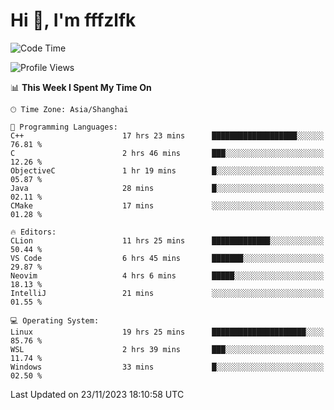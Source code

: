 # Hi 👋, I'm fffzlfk

<!--START_SECTION:waka-->
![Code Time](http://img.shields.io/badge/Code%20Time-602%20hrs%2047%20mins-blue)

![Profile Views](http://img.shields.io/badge/Profile%20Views-0-blue)

📊 **This Week I Spent My Time On** 

```text
🕑︎ Time Zone: Asia/Shanghai

💬 Programming Languages: 
C++                      17 hrs 23 mins      ███████████████████░░░░░░   76.81 % 
C                        2 hrs 46 mins       ███░░░░░░░░░░░░░░░░░░░░░░   12.26 % 
ObjectiveC               1 hr 19 mins        █░░░░░░░░░░░░░░░░░░░░░░░░   05.87 % 
Java                     28 mins             █░░░░░░░░░░░░░░░░░░░░░░░░   02.11 % 
CMake                    17 mins             ░░░░░░░░░░░░░░░░░░░░░░░░░   01.28 % 

🔥 Editors: 
CLion                    11 hrs 25 mins      █████████████░░░░░░░░░░░░   50.44 % 
VS Code                  6 hrs 45 mins       ███████░░░░░░░░░░░░░░░░░░   29.87 % 
Neovim                   4 hrs 6 mins        █████░░░░░░░░░░░░░░░░░░░░   18.13 % 
IntelliJ                 21 mins             ░░░░░░░░░░░░░░░░░░░░░░░░░   01.55 % 

💻 Operating System: 
Linux                    19 hrs 25 mins      █████████████████████░░░░   85.76 % 
WSL                      2 hrs 39 mins       ███░░░░░░░░░░░░░░░░░░░░░░   11.74 % 
Windows                  33 mins             █░░░░░░░░░░░░░░░░░░░░░░░░   02.50 % 
```


 Last Updated on 23/11/2023 18:10:58 UTC
<!--END_SECTION:waka-->
